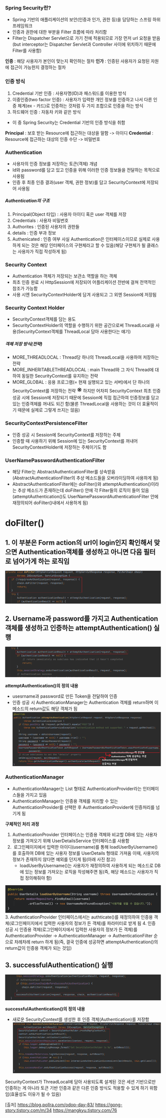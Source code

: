 ### Spring Security란?
- Spring 기반의 애플리케이션의 보안(인증과 인가, 권한 등)을 담당하는 스프링 하위 프레임워크
- 인증과 권한에 대한 부분을 Filter 흐름에 따라 처리함
- Filter는 Dispatcher Servlet으로 가기 전에 적용되므로 가장 먼저 url 요청을 받음(but interceptor는 Dispatcher Servlet과 Controller 사이에 위치하기 때문에 Filter를 사용함)

**인증** : 해당 사용자가 본인이 맞는지 확인하는 절차
**인가** : 인증된 사용자가 요청된 자원에 접근이 가능한지 결정하는 절차

### 인증 방식
1. Credential 기반 인증 : 사용자명(ID)과 패스워드를 이용한 방식
2. 이중인증(two factor 인증) : 사용자가 입력한 개인 정보를 인증하고 나서 다른 인증 체계(ex - 카드)로 인증하는 것처럼 두 가지 조합으로 인증을 하는 방식
3. 하드웨어 인증 : 자동차 키와 같은 방식
- 이 중 Spring Security는 Credential 기반의 인증 방식을 취함

**Principal** : 보호 받는 Resource에 접근하는 대상을 말함 -> 아이디
**Credential** : Resource에 접근하는 대상의 인증 수단 -> 비밀번호

### Authentication
- 사용자의 인증 정보를 저장하는 토큰(객체) 개념
- Id와 password를 담고 있고 인증을 위해 이러한 인증 정보들을 전달하는 목적으로 사용됨
- 인증 후 최종 인증 결과(user 객체, 권한 정보)를 담고 SecurityContext에 저장되어 사용됨
##### Authentication의 구조
1. Principal(Object 타입) : 사용자 아이디 혹은 user 객체를 저장
2. Credentials : 사용자 비밀번호
3. Authorites : 인증된 사용자의 권한들
4. details : 인증 부과 정보
5. Authenicated : 인증 여부
사실 Authentication은 인터페이스이므로 실제로 사용하게 되는 것은 해당 인터페이스의 구현체라고 할 수 있음(해당 구현체가 될 클래스는 사용자가 직접 작성하게 됨)

### Security Context
- Authentication 객체가 저장되는 보관소 역할을 하는 객체
- 최초 인증 완료 시 HttpSession에 저장되어 어플리케이션 전반에 걸쳐 전역적인 참조가 가능함
- 사용 시엔 SecurityContextHolder에 담겨 사용되고 그 외엔 Session에 저장됨

### Security Context Holder
- SecurityContext객체를 담는 용도
- SecurityContextHolder의 역할을 수행하기 위한 공간으로써 ThreadLocal을 사용(SecurityContext객체를 ThreadLocal 담아 사용한다는 얘기)
##### 객체 저장 방식(전략)
- MORE_THREADLOCAL : Thread당 하나의 ThreadLocal을 사용하여 저장하는 전략
- MORE_INHERITABLETHREADLOCAL : main Thread와 그 자식 Thread에 대하여 동일한 SecurityContext를 유지하는 전략
- MORE_GLOBAL : 응용 프로그램(= 현재 실행되고 있는 서버)에서 단 하나의 SecurityContext를 저장하는 전략
<font style="font-size : 25px;">※</font> 하지만 어차피 SecurityContext 최초 인증 성공 시에 Session에 저장되기 때문에 Session에 직접 접근하여 인증정보를 담고 있는 인증객체를 꺼내도 되긴 함(물론 ThreadLocal을 사용하는 것이 더 효율적이기 때문에 실제로 그렇게 쓰지는 않음)

### SecurityContextPersistenceFilter
- 인증 성공 시 Session에 SecurityContext를 저장하는 주체
- 인증할 때 사용하기 위해 Session에 있는 SecurityContext를 꺼내어 SecurityContextHolder에 저장하는 주체이기도 함
### UserNamePasswordAuthenticationFilter
- 해당 Filter는 AbstractAuthenticationFilter를 상속받음(AbstractAuthenticationFilter의 추상 메소드들을 오버라이딩하여 사용하게 됨)
- AbstractAuthenticationFilter에는 doFilter()와 attemptAuthentication()이라는 추상 메소드가 존재하는데 doFilter() 안에 각 Filter들의 로직이 들어 있음(attemptAuthentication()도 UserNamePasswordAuthenticationFilter 안에 재정의되어 doFilter()내에서 사용하게 됨)

# doFilter()
## 1. 이 부분은 Form action의 url이 login인지 확인해서 맞으면 Authentication객체를 생성하고 아니면 다음 필터로 넘어가게 하는 로직임
![](../../README_resources/Pasted%20image%2020240117195239.png)

## 2. Username과 password를 가지고 Authentication객체를 생성하고 인증하는 attemptAuthentication() 실행
![](../../README_resources/Pasted%20image%2020240117195350.png)

**attemptAuthentication()의 정의 내용**
 - usesrname과 password로 만든 Token을 전달하여 인증
 - 인증 성공 시 AuthenticationManager는 Authentication 객체를 return하며 이 메소드의 return값도 해당 객체가 됨
![](../../README_resources/스크린샷%202024-01-17%20201342.png)

### AuthenticationManager
- AuthenticationManager는 List 형태로 AuthenticationProvider라는 인터페이스들을 가지고 있음
- AuthenticationManager는 인증용 객체를 처리할 수 있는 AuthenticationProvider를 선택한 후 AuthenticationProvider에 인증처리를 넘기게 됨

**구체적인 처리 과정**
1. AuthenticationProvider 인터페이스는 인증용 객체와 비교할 DB에 있는 사용자 정보를 가져오기 위해 UserDetailsService 인터페이스를 사용함
2.  로그인페이지에서 입력한 아이디(username)를 통해 loadUserByUsername()를 호출하여  DB에 있는 사용자 정보를 UserDetails 형태로 가져옴 이때, 사용자의 정보가 존재하지 않다면 예외를 던지게 됨(아래 사진 참고)
	- loadUserByUsername()는 사용자가 재정의하여 사용하게 되는 메소드로 DB에 있는 정보를 가져오는 로직을 작성해주면 됨(즉, 해당 메소드는 사용자가 직접 정의해줘야 함)

![](../../README_resources/Pasted%20image%2020240120191206.png)
3. AuthenticationProvider 인터페이스에서는 authticate()를 재정의하여 인증용 객체(로그인페이지에서 입력한 사용자의 정보가 든 객체)를 파라미터로 받게 됨
4. 인증 성공 시 인증용 객체(로그인페이지에서 입력한 사용자의 정보가 든 객체)를 AuthenticationProvider -> AuthenticationManager -> AuthenticationFilter 순으로 차례차례 return 하게 됨(즉, 결국 인증에 성공하면 attemptAuthentication()의 return값이 인증용 객체가 되는 것임)
## 3. successfulAuthentication() 실행
![](../../README_resources/Pasted%20image%2020240117202849.png)

**successfulAuthentication()의 정의 내용**
- 새로운 SecurityContext를 생성한 후 인증 객체(Authentication)를 저장함
![](../../README_resources/Pasted%20image%2020240117203019.png)

SecurityContext가 ThreadLocal에 담아 사용되도록 설계된 것은 세션 기반으로만 인증하는 게 아니라 토큰 기반 인증과 같은 다른 인증 방식도 적용할 수 있게 하기 위함임(효율성도 이유가 될 수 있음)


[출처]
https://blog.pollra.com/odop-day-83/
https://gong-story.tistory.com/m/34
https://mangkyu.tistory.com/76